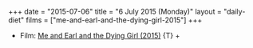 +++
date = "2015-07-06"
title = "6 July 2015 (Monday)"
layout = "daily-diet"
films = ["me-and-earl-and-the-dying-girl-2015"]
+++

<ul>
<li class="entry films">Film: <a href="/films/me-and-earl-and-the-dying-girl-2015">Me and Earl and the Dying Girl (2015)</a> {T} +</li>
</ul>